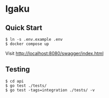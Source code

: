 # Igaku

## Quick Start

```console
$ ln -s .env.example .env
$ docker compose up
```

Visit <http://localhost:8080/swagger/index.html>

## Testing

```console
$ cd api
$ go test ./tests/
$ go test -tags=integration ./tests/ -v
```
